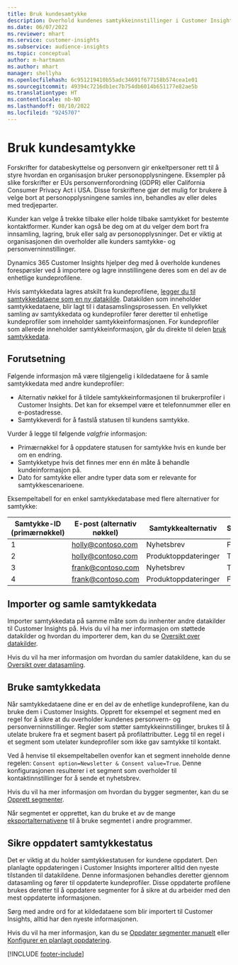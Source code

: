 ```yaml
---
title: Bruk kundesamtykke
description: Overhold kundenes samtykkeinnstillinger i Customer Insights ved å importere samtykkedata.
ms.date: 06/07/2022
ms.reviewer: mhart
ms.service: customer-insights
ms.subservice: audience-insights
ms.topic: conceptual
author: m-hartmann
ms.author: mhart
manager: shellyha
ms.openlocfilehash: 6c951219410b55adc34691f677158b574cea1e01
ms.sourcegitcommit: 49394c7216db1ec7b754db6014b651177e82ae5b
ms.translationtype: HT
ms.contentlocale: nb-NO
ms.lasthandoff: 08/10/2022
ms.locfileid: "9245707"
---
```

# <a name="use-customer-consent"></a>Bruk kundesamtykke

Forskrifter for databeskyttelse og personvern gir enkeltpersoner rett til å styre hvordan en organisasjon bruker personopplysningene. Eksempler på slike forskrifter er EUs personvernforordning (GDPR) eller California Consumer Privacy Act i USA. Disse forskriftene gjør det mulig for brukere å velge bort at personopplysningene samles inn, behandles av eller deles med tredjeparter.  

Kunder kan velge å trekke tilbake eller holde tilbake samtykket for bestemte kontaktformer. Kunder kan også be deg om at du velger dem bort fra innsamling, lagring, bruk eller salg av personopplysninger. Det er viktig at organisasjonen din overholder alle kunders samtykke- og personverninnstillinger.  

Dynamics 365 Customer Insights hjelper deg med å overholde kundenes forespørsler ved å importere og lagre innstillingene deres som en del av de enhetlige kundeprofilene.

Hvis samtykkedata lagres atskilt fra kundeprofilene, [legger du til samtykkedataene som en ny datakilde](#import-and-unify-consent-data). Datakilden som inneholder samtykkedataene, blir lagt til i datasamslingsprosessen. En vellykket samling av samtykkedata og kundeprofiler fører deretter til enhetlige kundeprofiler som inneholder samtykkeinformasjonen. For kundeprofiler som allerede inneholder samtykkeinformasjon, går du direkte til delen [bruk samtykkedata](#use-consent-data).

## <a name="prerequisites"></a>Forutsetning

Følgende informasjon må være tilgjengelig i kildedataene for å samle samtykkedata med andre kundeprofiler:

- Alternativ nøkkel for å tildele samtykkeinformasjonen til brukerprofiler i Customer Insights. Det kan for eksempel være et telefonnummer eller en e-postadresse.
- Samtykkeverdi for å fastslå statusen til kundens samtykke.

Vurder å legge til følgende *valgfrie* informasjon:

- Primærnøkkel for å oppdatere statusen for samtykke hvis en kunde ber om en endring.
- Samtykketype hvis det finnes mer enn én måte å behandle kundeinformasjon på.
- Dato for samtykke eller andre typer data som er relevante for samtykkescenarioene.

Eksempeltabell for en enkel samtykkedatabase med flere alternativer for samtykke:

|Samtykke-ID (primærnøkkel)   |E-post (alternativ nøkkel)  |Samtykkealternativ  |Samtykkeverdi  |
|---------|---------|---------|---------|
|1    |  holly@contoso.com       |  Nyhetsbrev       |  False       |
|2    |  holly@contoso.com       |  Produktoppdateringer       |  True       |
|3    |  frank@contoso.com       |  Nyhetsbrev       | True        |
|4    |  frank@contoso.com       |  Produktoppdateringer       |  False       |

## <a name="import-and-unify-consent-data"></a>Importer og samle samtykkedata

Importer samtykkedata på samme måte som du innhenter andre datakilder til Customer Insights på. Hvis du vil ha mer informasjon om støttede datakilder og hvordan du importerer dem, kan du se [Oversikt over datakilder](data-sources.md).

Hvis du vil ha mer informasjon om hvordan du samler datakildene, kan du se [Oversikt over datasamling](data-unification.md).

## <a name="use-consent-data"></a>Bruke samtykkedata

Når samtykkedataene dine er en del av de enhetlige kundeprofilene, kan du bruke dem i Customer Insights. Opprett for eksempel et segment med en regel for å sikre at du overholder kundenes personvern- og personverninnstillinger. Regler som støtter samtykkeinnstillinger, brukes til å utelate brukere fra et segment basert på profilattributter. Legg til en regel i et segment som utelater kundeprofiler som ikke gav samtykke til kontakt.

Ved å henvise til eksempeltabellen ovenfor kan et segment inneholde denne regelen: `Consent option=Newsletter & Consent value=True`. Denne konfigurasjonen resulterer i et segment som overholder til kontaktinnstillinger for å sende et nyhetsbrev.

Hvis du vil ha mer informasjon om hvordan du bygger segmenter, kan du se [Opprett segmenter](segment-builder.md).

Når segmentet er opprettet, kan du bruke et av de mange [eksportalternativene](export-destinations.md) til å bruke segmentet i andre programmer.

## <a name="ensure-updated-consent-status"></a>Sikre oppdatert samtykkestatus

Det er viktig at du holder samtykkestatusen for kundene oppdatert. Den planlagte oppdateringen i Customer Insights importerer alltid den nyeste tilstanden til datakildene. Denne informasjonen behandles deretter gjennom datasamling og fører til oppdaterte kundeprofiler. Disse oppdaterte profilene brukes deretter til å oppdatere segmenter for å sikre at du arbeider med den mest oppdaterte informasjonen.

Sørg med andre ord for at kildedataene som blir importert til Customer Insights, alltid har den nyeste informasjonen.

Hvis du vil ha mer informasjon, kan du se [Oppdater segmenter manuelt](segments.md#refresh-segments) eller [Konfigurer en planlagt oppdatering](schedule-refresh.md).

[!INCLUDE [footer-include](includes/footer-banner.md)]
